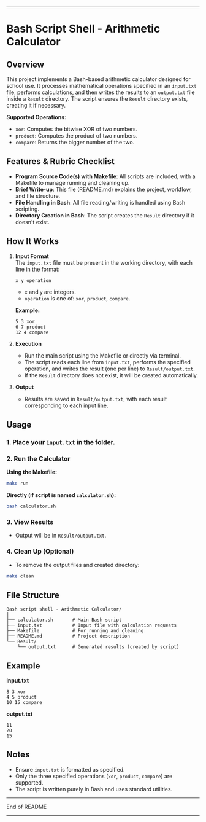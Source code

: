 

---

# Bash Script Shell - Arithmetic Calculator

## Overview

This project implements a Bash-based arithmetic calculator designed for school use. It processes mathematical operations specified in an `input.txt` file, performs calculations, and then writes the results to an `output.txt` file inside a `Result` directory. The script ensures the `Result` directory exists, creating it if necessary.

**Supported Operations:**
- `xor`: Computes the bitwise XOR of two numbers.
- `product`: Computes the product of two numbers.
- `compare`: Returns the bigger number of the two.

## Features & Rubric Checklist

- **Program Source Code(s) with Makefile**: All scripts are included, with a Makefile to manage running and cleaning up.
- **Brief Write-up**: This file (README.md) explains the project, workflow, and file structure.
- **File Handling in Bash**: All file reading/writing is handled using Bash scripting.
- **Directory Creation in Bash**: The script creates the `Result` directory if it doesn't exist.

## How It Works

1. **Input Format**  
   The `input.txt` file must be present in the working directory, with each line in the format:
   ```
   x y operation
   ```
   - `x` and `y` are integers.
   - `operation` is one of: `xor`, `product`, `compare`.

   **Example:**
   ```
   5 3 xor
   6 7 product
   12 4 compare
   ```

2. **Execution**
   - Run the main script using the Makefile or directly via terminal.
   - The script reads each line from `input.txt`, performs the specified operation, and writes the result (one per line) to `Result/output.txt`.
   - If the `Result` directory does not exist, it will be created automatically.

3. **Output**
   - Results are saved in `Result/output.txt`, with each result corresponding to each input line.

## Usage

### 1. Place your `input.txt` in the folder.

### 2. Run the Calculator

**Using the Makefile:**
```bash
make run
```

**Directly (if script is named `calculator.sh`):**
```bash
bash calculator.sh
```

### 3. View Results

- Output will be in `Result/output.txt`.

### 4. Clean Up (Optional)

- To remove the output files and created directory:
```bash
make clean
```

## File Structure

```
Bash script shell - Arithmetic Calculator/
│
├── calculator.sh       # Main Bash script
├── input.txt           # Input file with calculation requests
├── Makefile            # For running and cleaning
├── README.md           # Project description
└── Result/
    └── output.txt      # Generated results (created by script)
```

## Example

**input.txt**
```
8 3 xor
4 5 product
10 15 compare
```

**output.txt**
```
11
20
15
```

## Notes

- Ensure `input.txt` is formatted as specified.
- Only the three specified operations (`xor`, `product`, `compare`) are supported.
- The script is written purely in Bash and uses standard utilities.

---

End of README

---
